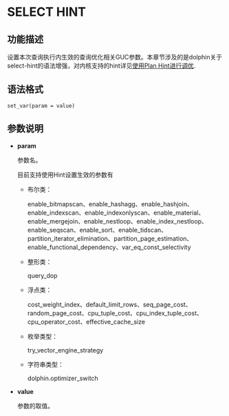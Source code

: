 # SELECT HINT

## 功能描述<a name="section290819468377"></a>

设置本次查询执行内生效的查询优化相关GUC参数。本章节涉及的是dolphin关于select-hint的语法增强，对内核支持的hint详见[使用Plan Hint进行调优](../PerformanceTuningGuide/使用Plan-Hint进行调优.md).

## 语法格式<a name="section530131664410"></a>

```
set_var(param = value)
```

## 参数说明<a name="section41303128143838"></a>


-   **param**

    参数名。

    目前支持使用Hint设置生效的参数有
    -   布尔类：

        enable\_bitmapscan、enable\_hashagg、enable\_hashjoin、enable\_indexscan、enable\_indexonlyscan、enable\_material、enable\_mergejoin、enable\_nestloop、enable\_index\_nestloop、enable\_seqscan、enable\_sort、enable\_tidscan、partition\_iterator\_elimination、partition\_page\_estimation、enable\_functional\_dependency、var\_eq\_const\_selectivity

    -   整形类：

        query\_dop

    -   浮点类：

        cost\_weight\_index、default\_limit\_rows、seq\_page\_cost、random\_page\_cost、cpu\_tuple\_cost、cpu\_index\_tuple\_cost、cpu\_operator\_cost、effective\_cache\_size
        
    -   枚举类型：
    
        try_vector_engine_strategy

    -   字符串类型：

        dolphin.optimizer\_switch

-   **value**

    参数的取值。
